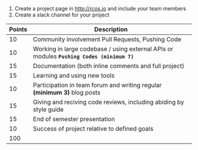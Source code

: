  1. Create a project page in http://rcos.io and include your team members
 2. Create a slack channel for your project

 
| Points |	Description |
| ------------- |-------------|
|10	|Community involvement Pull Requests, Pushing Code |
|10	| Working in large codebase / using external APIs or modules **`Pushing Codes (minimum 7)`**|
|15	|Documentation (both inline comments and full project)|
|15	|Learning and using new tools|
|10	|Participation in team forum and writing regular **(minimum 3)** blog posts|
|15	|Giving and reciving code reviews, including abiding by style guide|
|15	|End of semester presentation |
|10	|Success of project relative to defined goals|
|100	||
